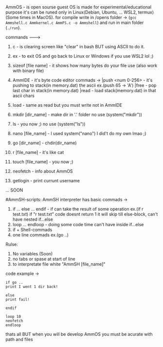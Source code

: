 											      
AmmOS - is open sourse guest OS is made for experimental/educational purpose it's can be runed only in Linux(Debian, Ubuntu, ... WSL2, termux) (Some times in MacOS). for compile write in /opens folder ->
(`gcc Ammshell.c Ammkernel.c AmmFS.c -o Ammshell`) and run in main folder (`./run`).

commands --->

1) c - is clearing screen like "clear" in bash BUT using ASCII to do it.

2) ex - to exit OS and go back to Linux or Windows if you use WSL2 lol ;)

3) sizeof [file name] - it shows how many bytes do your file use (also work with binary file)

4) AmmIDE - it's byte code editor commads ->
	|push <num 0-256> - it's pushing to stack(in memory.dat) the ascii ex.(push 65 -> 'A')
	|free - pop last char in stack(in memory.dat)
	|read - load stack(memory.dat) in that ascii chars

5) load - same as read but you must write not in AmmIDE

6) mkdir [dir_name] - make dir in '.' folder no use (system("mkdir"))

7) ls - you now ;) no use (system("ls"))

8) nano [file_name] - I used system("nano") I did't do my own lmao ;)

9) go [dir_name] - chdir(dir_name)

10) r [file_name] - it's like cat 

11) touch [file_name] - you now ;)

12) neofetch - info about AmmOS

13) getlogin - print currunt username

... SOON
 
#AmmSH-scripts:
AmmSH interpreter has basic commads ->

1) if ... else ... endif - if can take the result of some operation ex.(if r test.txt) if "r test.txt" code doesnt return 1 it will skip till else-block, can't have nested if...else
2) loop <index> ... endloop - doing some code <index> time can't have inside if...else
3) if + Shell-commads
4) one line commads ex.(go ..)

Rulse:
1) No variables (Soon)
2) no tabs or spase at start of line
3) to interpretate file white "AmmSH [file_name]"

code example ->
```
if go ..
print I went 1 dir back!

else 
print fail!

endif

loop 10
neofetch
endloop
```
thats all BUT when you will be develop AmmOS you must be acurate with path and files

